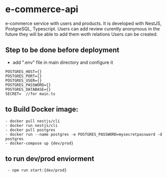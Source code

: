 # e-commerce-api

e-commerce service with users and products. It is developed with NestJS, PostgreSQL, Typescript.
Users can add review curently anonymous in the future they will be able to add them woth relations
Users can be created.

## Step to be done before deployment

- add ".env" file in main directory and configure it

```
POSTGRES_HOST={}
POSTGRES_PORT={}
POSTGRES_USER={}
POSTGRES_PASSWORD={}
POSTGRES_DATABASE={}
SECRET=  //for main.ts
```

## to Build Docker image:

```
- docker pull nestjs/cli
- docker run nestjs/cli
- docker pull postgres
- docker run --name postgres -e POSTGRES_PASSWORD=mysecretpassword -d postgres
- docker-compose up {dev/prod}

```

## to run dev/prod enviorment

```
 - npm run start:{dev/prod}
```

